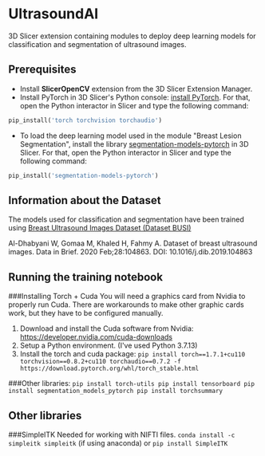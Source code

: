 # UltrasoundAI
3D Slicer extension containing modules to deploy deep learning models for classification and segmentation of ultrasound images.

## Prerequisites
* Install **SlicerOpenCV** extension from the 3D Slicer Extension Manager.
* Install PyTorch in 3D Slicer's Python console: [install PyTorch](https://pytorch.org/). 
For that, open the Python interactor in Slicer and type the following command:</br>
```python
pip_install('torch torchvision torchaudio')
```
* To load the deep learning model used in the module "Breast Lesion Segmentation", install the library [segmentation-models-pytorch](https://github.com/qubvel/segmentation_models.pytorch) in 3D Slicer.
For that, open the Python interactor in Slicer and type the following command:</br>

```python
pip_install('segmentation-models-pytorch')
```

## Information about the Dataset
The models used for classification and segmentation have been trained using [Breast Ultrasound Images Dataset (Dataset BUSI)](https://www.sciencedirect.com/science/article/pii/S2352340919312181)</br>

Al-Dhabyani W, Gomaa M, Khaled H, Fahmy A. Dataset of breast ultrasound images. Data in Brief. 2020 Feb;28:104863. DOI: 10.1016/j.dib.2019.104863

## Running the training notebook
###Installing Torch + Cuda
You will need a graphics card from Nvidia to properly run Cuda. There are workarounds to make other graphic cards work, but they have to be configured manually.
1. Download and install the Cuda software from Nvidia: https://developer.nvidia.com/cuda-downloads
2. Setup a Python environment. (I've used Python 3.7.13)
3. Install the torch and cuda package: `pip install torch==1.7.1+cu110 torchvision==0.8.2+cu110 torchaudio==0.7.2 -f https://download.pytorch.org/whl/torch_stable.html` 

###Other libraries:
`pip install torch-utils
pip install tensorboard
pip install segmentation_models_pytorch
pip install torchsummary`

## Other libraries
###SimpleITK
Needed for working with NIFTI files.
`conda install -c simpleitk simpleitk` (if using anaconda)
or 
`pip install SimpleITK`
